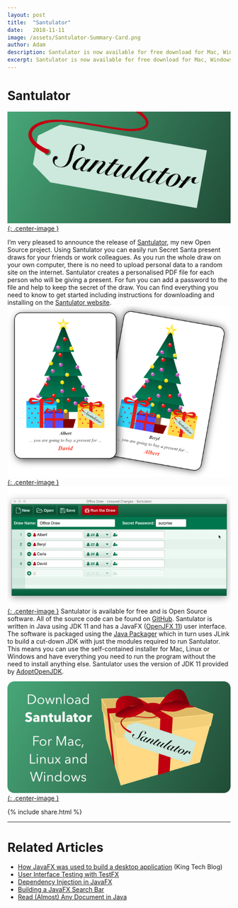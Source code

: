 ```yaml
---
layout: post
title:  "Santulator"
date:   2018-11-11
image: /assets/Santulator-Summary-Card.png
author: Adam
description: Santulator is now available for free download for Mac, Windows and Linux
excerpt: Santulator is now available for free download for Mac, Windows and Linux.  Using Santulator you can easily run Secret Santa present draws for your friends or work colleagues.
---
```

# Santulator
[![Santulator](/assets/Santulator-Summary-Card.png){: .center-image }][Santulator Download]

I’m very pleased to announce the release of [Santulator], my new Open Source project.  Using Santulator you can easily run Secret Santa present draws for your friends or work colleagues.  As you run the whole draw on your own computer, there is no need to upload personal data to a random site on the internet.  Santulator creates a personalised PDF file for each person who will be giving a present.  For fun you can add a password to the file and help to keep the secret of the draw.  You can find everything you need to know to get started including instructions for downloading and installing on the [Santulator website][Santulator].
[![Santulator draw results](/assets/Santulator-Draw-Selection-Two-Cards.png){: .center-image }][Santulator Download]
[![Santulator draw title](/assets/Santulator-Draw-Wizard-1.gif){: .center-image }][Santulator Download]
Santulator is available for free and is Open Source software.  All of the source code can be found on [GitHub].  Santulator is written in Java using JDK 11 and has a JavaFX ([OpenJFX 11][OpenJFX]) user interface.  The software is packaged using the [Java Packager] which in turn uses JLink to build a cut-down JDK with just the modules required to run Santulator.  This means you can use the self-contained installer for Mac, Linux or Windows and have everything you need to run the program without the need to install anything else.  Santulator uses the version of JDK 11 provided by [AdoptOpenJDK].

[![Download Santulator](/assets/Santulator-Download-Link.png){: .center-image }][Santulator Download]

{% include share.html %}
___

# Related Articles
* [How JavaFX was used to build a desktop application] (King Tech Blog)
* [User Interface Testing with TestFX]
* [Dependency Injection in JavaFX]
* [Building a JavaFX Search Bar]
* [Read (Almost) Any Document in Java]

[How JavaFX was used to build a desktop application]:https://medium.com/king-tech-blog/how-javafx-was-used-to-build-a-desktop-application-7d4c680d8dc
[User Interface Testing with TestFX]:/2016/07/27/TestFX.html
[Dependency Injection in JavaFX]:/2016/11/13/JavaFX-Dependency-Injection.html
[Building a JavaFX Search Bar]:/2017/01/15/Search-Bar.html
[Read (Almost) Any Document in Java]:/2017/04/30/Read-Any-Document-Format.html

[GitHub]:https://github.com/Santulator/Santulator
[Santulator]:https://santulator.github.io/
[Santulator Download]:https://santulator.github.io/download/

[OpenJFX]:https://openjfx.io/
[Java Packager]:https://mail.openjdk.java.net/pipermail/openjfx-dev/2018-September/022500.html
[AdoptOpenJDK]:https://adoptopenjdk.net/